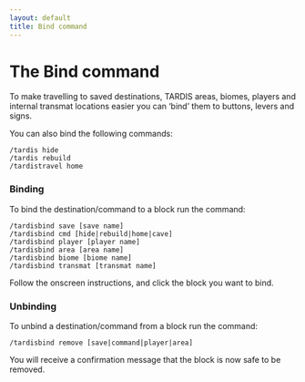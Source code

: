 ```yaml
---
layout: default
title: Bind command
---
```


# The Bind command

To make travelling to saved destinations, TARDIS areas, biomes, players and 
internal transmat locations easier you can &lsquo;bind&rsquo; them to buttons, 
levers and signs.

You can also bind the following commands:

```
/tardis hide
/tardis rebuild
/tardistravel home
```

### Binding

To bind the destination/command to a block run the command:

```
/tardisbind save [save name]
/tardisbind cmd [hide|rebuild|home|cave]
/tardisbind player [player name]
/tardisbind area [area name]
/tardisbind biome [biome name]
/tardisbind transmat [transmat name]
```

Follow the onscreen instructions, and click the block you want to bind.

### Unbinding

To unbind a destination/command from a block run the command:

```
/tardisbind remove [save|command|player|area]
```

You will receive a confirmation message that the block is now safe to be removed.
